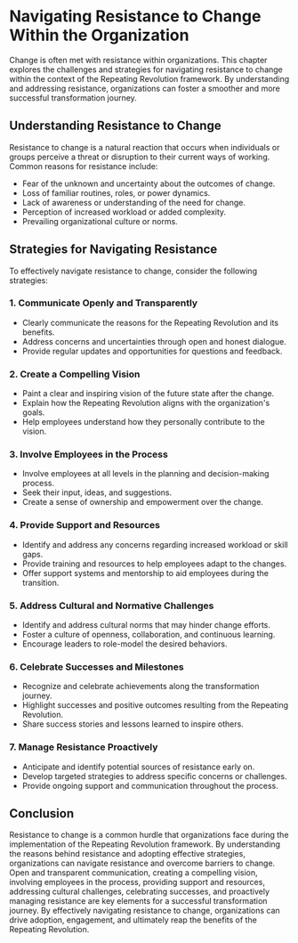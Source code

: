 Navigating Resistance to Change Within the Organization
================================================================

Change is often met with resistance within organizations. This chapter explores the challenges and strategies for navigating resistance to change within the context of the Repeating Revolution framework. By understanding and addressing resistance, organizations can foster a smoother and more successful transformation journey.

**Understanding Resistance to Change**
--------------------------------------

Resistance to change is a natural reaction that occurs when individuals or groups perceive a threat or disruption to their current ways of working. Common reasons for resistance include:

* Fear of the unknown and uncertainty about the outcomes of change.
* Loss of familiar routines, roles, or power dynamics.
* Lack of awareness or understanding of the need for change.
* Perception of increased workload or added complexity.
* Prevailing organizational culture or norms.

**Strategies for Navigating Resistance**
----------------------------------------

To effectively navigate resistance to change, consider the following strategies:

### 1. **Communicate Openly and Transparently**

* Clearly communicate the reasons for the Repeating Revolution and its benefits.
* Address concerns and uncertainties through open and honest dialogue.
* Provide regular updates and opportunities for questions and feedback.

### 2. **Create a Compelling Vision**

* Paint a clear and inspiring vision of the future state after the change.
* Explain how the Repeating Revolution aligns with the organization's goals.
* Help employees understand how they personally contribute to the vision.

### 3. **Involve Employees in the Process**

* Involve employees at all levels in the planning and decision-making process.
* Seek their input, ideas, and suggestions.
* Create a sense of ownership and empowerment over the change.

### 4. **Provide Support and Resources**

* Identify and address any concerns regarding increased workload or skill gaps.
* Provide training and resources to help employees adapt to the changes.
* Offer support systems and mentorship to aid employees during the transition.

### 5. **Address Cultural and Normative Challenges**

* Identify and address cultural norms that may hinder change efforts.
* Foster a culture of openness, collaboration, and continuous learning.
* Encourage leaders to role-model the desired behaviors.

### 6. **Celebrate Successes and Milestones**

* Recognize and celebrate achievements along the transformation journey.
* Highlight successes and positive outcomes resulting from the Repeating Revolution.
* Share success stories and lessons learned to inspire others.

### 7. **Manage Resistance Proactively**

* Anticipate and identify potential sources of resistance early on.
* Develop targeted strategies to address specific concerns or challenges.
* Provide ongoing support and communication throughout the process.

**Conclusion**
--------------

Resistance to change is a common hurdle that organizations face during the implementation of the Repeating Revolution framework. By understanding the reasons behind resistance and adopting effective strategies, organizations can navigate resistance and overcome barriers to change. Open and transparent communication, creating a compelling vision, involving employees in the process, providing support and resources, addressing cultural challenges, celebrating successes, and proactively managing resistance are key elements for a successful transformation journey. By effectively navigating resistance to change, organizations can drive adoption, engagement, and ultimately reap the benefits of the Repeating Revolution.
